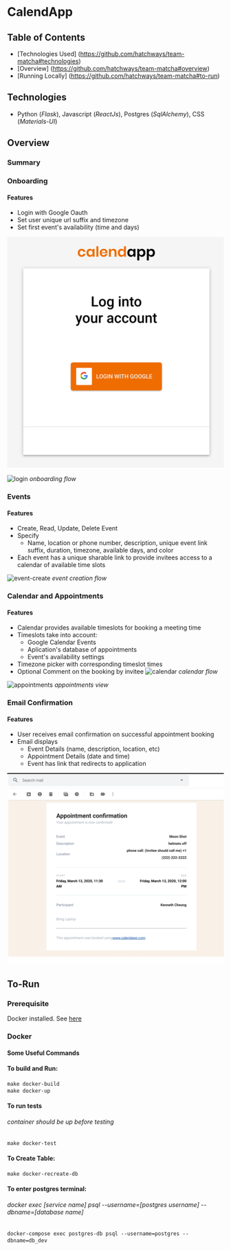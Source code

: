 # CalendApp

## Table of Contents
* [Technologies Used] (https://github.com/hatchways/team-matcha#technologies)
* [Overview] (https://github.com/hatchways/team-matcha#overview)
* [Running Locally] (https://github.com/hatchways/team-matcha#to-run)

## Technologies

* Python (*Flask*), Javascript (*ReactJs*), Postgres (*SqlAlchemy*), CSS (*Materials-UI*)

## Overview

### Summary

### Onboarding

#### Features
* Login with Google Oauth
* Set user unique url suffix and timezone
* Set first event's availability (time and days)

![login](documentation/login.png)

![login](documentation/onboarding.gif)
*onboarding flow*

### Events

#### Features
* Create, Read, Update, Delete Event
* Specify
  * Name, location or phone number, description, unique event link suffix, duration, timezone, available days, and color
* Each event has a unique sharable link to provide invitees access to a calendar of available time slots

![event-create](documentation/event-create.gif)
*event creation flow*


### Calendar and Appointments
#### Features

* Calendar provides available timeslots for booking a meeting time
* Timeslots take into account:
  * Google Calendar Events
  * Aplication's database of appointments
  * Event's availability settings
* Timezone picker with corresponding timeslot times
* Optional Comment on the booking by invitee
![calendar](documentation/calendar.gif)
*calendar flow*

![appointments](documentation/appointments.gif)
*appointments view*

### Email Confirmation
#### Features
* User receives email confirmation on successful appointment booking
* Email displays
  * Event Details (name, description, location, etc)
  * Appointment Details (date and time)
  * Event has link that redirects to application

![email-confirmation](documentation/email-confirmation.jpg)

## To-Run

### Prerequisite

Docker installed. See [here]('https://www.docker.com/products/docker-desktop')

### Docker

#### Some Useful Commands

#### To build and Run:
```
make docker-build
make docker-up
```
#### To run tests
###### container should be up before testing
```
make docker-test
```

#### To Create Table:
```
make docker-recreate-db
```

#### To enter postgres terminal:
###### docker exec [service name] psql --username=[postgres username] --dbname=[database name]

```
docker-compose exec postgres-db psql --username=postgres --dbname=db_dev
```

